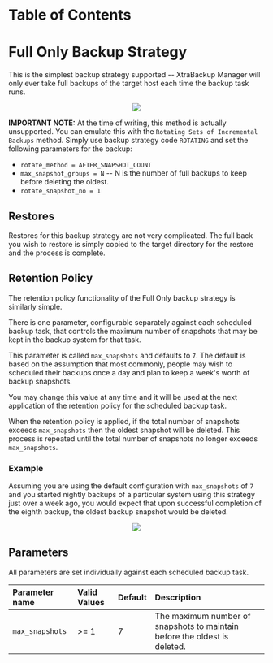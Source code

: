 # Table of Contents #



# Full Only Backup Strategy #

This is the simplest backup strategy supported -- XtraBackup Manager will only ever take full backups of the target host each time the backup task runs.
<p align='center'><img src='http://xtrabackup-manager.googlecode.com/svn/wiki/images/xbm-fullonly.png' /></p>

**IMPORTANT NOTE:** At the time of writing, this method is actually unsupported. You can emulate this with the `Rotating Sets of Incremental Backups` method. Simply use backup strategy code `ROTATING` and set the following parameters for the backup:

  * `rotate_method = AFTER_SNAPSHOT_COUNT`
  * `max_snapshot_groups = N` -- N is the number of full backups to keep before deleting the oldest.
  * `rotate_snapshot_no = 1`


## Restores ##

Restores for this backup strategy are not very complicated. The full back you wish to restore is simply copied to the target directory for the restore and the process is complete.


## Retention Policy ##

The retention policy functionality of the Full Only backup strategy is similarly simple.

There is one parameter, configurable separately against each scheduled backup task, that controls the maximum number of snapshots that may be kept in the backup system for that task.

This parameter is called `max_snapshots` and defaults to `7`. The default is based on the assumption that most commonly, people may wish to scheduled their backups once a day and plan to keep a week's worth of backup snapshots.

You may change this value at any time and it will be used at the next application of the retention policy for the scheduled backup task.

When the retention policy is applied, if the total number of snapshots exceeds `max_snapshots` then the oldest snapshot will be deleted. This process is repeated until the total number of snapshots no longer exceeds `max_snapshots`.


### Example ###

Assuming you are using the default configuration with `max_snapshots` of `7` and you started nightly backups of a particular system using this strategy just over a week ago, you would expect that upon successful completion of the eighth backup, the oldest backup snapshot would be deleted.

<p align='center'><img src='http://xtrabackup-manager.googlecode.com/svn/wiki/images/xbm-fullonly-retention.png' /></p>

## Parameters ##

All parameters are set individually against each scheduled backup task.

| **Parameter name** | **Valid Values** | **Default** | **Description** |
|:-------------------|:-----------------|:------------|:----------------|
| `max_snapshots`    | >= 1             | 7           | The maximum number of snapshots to maintain before the oldest is deleted. |